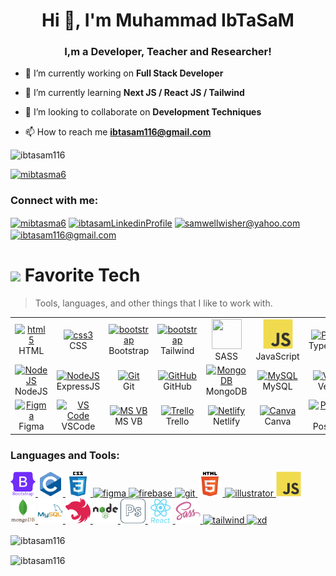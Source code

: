 <h1 align="center">Hi 👋, I'm Muhammad IbTaSaM</h1>
<h3 align="center">I,m a Developer, Teacher and Researcher!</h3>

- 🔭 I’m currently working on **Full Stack Developer**

- 🌱 I’m currently learning **Next JS / React JS / Tailwind**

- 👯 I’m looking to collaborate on **Development Techniques**

- 📫 How to reach me **ibtasam116@gmail.com**

<p align="left"> <img src="https://komarev.com/ghpvc/?username=ibtasam116&label=Profile%20views&color=0e75b6&style=flat" alt="ibtasam116" /> </p>

<p align="left"> <a href="https://twitter.com/mibtasma6" target="blank"><img src="https://img.shields.io/twitter/follow/mibtasma6?logo=twitter&style=for-the-badge" alt="mibtasma6" /></a> </p>

<h3 align="left">Connect with me:</h3>
<p align="left">
<a href="https://twitter.com/mibtasma6" target="blank"><img align="center" src="https://raw.githubusercontent.com/rahuldkjain/github-profile-readme-generator/master/src/images/icons/Social/twitter.svg" alt="mibtasma6" height="30" width="40" /></a>
<a href="https://www.linkedin.com/in/muhammad-ibtasam-69b4a2247/" target="blank"><img align="center" src="https://raw.githubusercontent.com/rahuldkjain/github-profile-readme-generator/master/src/images/icons/Social/linked-in-alt.svg" alt="ibtasamLinkedinProfile" height="30" width="40" /></a>
<a href="https://fb.com/samwellwisher@yahoo.com" target="blank"><img align="center" src="https://raw.githubusercontent.com/rahuldkjain/github-profile-readme-generator/master/src/images/icons/Social/facebook.svg" alt="samwellwisher@yahoo.com" height="30" width="40" /></a>
<a href="https://instagram.com/ibtasam116@gmail.com" target="blank"><img align="center" src="https://raw.githubusercontent.com/rahuldkjain/github-profile-readme-generator/master/src/images/icons/Social/instagram.svg" alt="ibtasam116@gmail.com" height="30" width="40" /></a>
</p>
<h1 align="left"> <img src="https://user-images.githubusercontent.com/74038190/212284087-bbe7e430-757e-4901-90bf-4cd2ce3e1852.gif" width="35px"> Favorite Tech</h1>

> Tools, languages, and other things that I like to work with.

<table>
  <tr>
    <td align="center" width="96">
      <a href="#macropower-tech"> <img src="https://www.vectorlogo.zone/logos/w3_html5/w3_html5-icon.svg" alt="html5" width="48" height="48" />
      </a>
      <br>HTML
    </td>
    <td align="center" width="96">
      <a href="#macropower-tech"> <img src="https://www.vectorlogo.zone/logos/w3_css/w3_css-icon.svg" alt="css3" width="48" height="48" />
      </a>
      <br>CSS
    </td>
    <td align="center" width="96">
      <a href="#macropower-tech"><img src="https://www.vectorlogo.zone/logos/getbootstrap/getbootstrap-icon.svg" alt="bootstrap"  width="48" height="48"  />
      </a>
      <br>Bootstrap
    </td>
    <td align="center" width="96">
      <a href="#macropower-tech"><img src="https://www.vectorlogo.zone/logos/tailwindcss/tailwindcss-icon.svg" alt="bootstrap"  width="48" height="48"  />
      </a>
      <br>Tailwind
    </td>
    <td align="center" width="96">
      <a href="#macropower-tech"><img src="https://www.vectorlogo.zone/logos/sass-lang/sass-lang-icon.svg"  width="48" height="48"  />
      </a>
      <br>SASS
    </td>
    <td align="center" width="96">
      <a href="#macropower-tech"><img src="https://raw.githubusercontent.com/devicons/devicon/master/icons/javascript/javascript-original.svg"  alt="JavaScript"  width="48" height="48" />
      </a>
      <br>JavaScript
    </td>
    <td align="center" width="96">
      <a href="#macropower-tech"><img src="https://www.vectorlogo.zone/logos/typescriptlang/typescriptlang-icon.svg"  alt="Python"  width="48" height="48" />
      </a>
      <br>TypeScript
    </td>
    <td align="center" width="96">
      <a href="#macropower-tech"><img src="https://www.vectorlogo.zone/logos/reactjs/reactjs-icon.svg"  alt="React"  width="48" height="48" />
      </a>
      <br>ReactJS
    </td>
    <td align="center" width="96">
      <a href="#macropower-tech"><img src="https://www.vectorlogo.zone/logos/nextjs/nextjs-icon.svg"  alt="React"  width="48" height="48" />
      </a>
      <br>NextJS
    </td>
    <td align="center" width="96">
      <a href="#macropower-tech"><img src="https://www.vectorlogo.zone/logos/firebase/firebase-icon.svg" alt="Firebase" width="48" height="48" />
      </a>
      <br>Firebase
    </td>
  </tr>
  <tr>
   <td align="center" width="96">
      <a href="#macropower-tech"><img src="https://www.vectorlogo.zone/logos/nodejs/nodejs-icon.svg" alt="NodeJS" width="48" height="48" />
      </a>
      <br>NodeJS
    </td>
    <td align="center" width="96">
      <a href="#macropower-tech"><img src="https://www.vectorlogo.zone/logos/expressjs/expressjs-icon.svg" alt="NodeJS" width="48" height="48" />
      </a>
      <br>ExpressJS
    </td>
    <td align="center" width="96">
      <a href="#macropower-tech"><img src="https://www.vectorlogo.zone/logos/git-scm/git-scm-icon.svg" alt="Git" width="48" height="48" />
      </a>
      <br>Git
    </td>
    <td align="center" width="96">
      <a href="#macropower-tech"><img src="https://www.vectorlogo.zone/logos/github/github-tile.svg" alt="GitHub" width="48" height="48" />
      </a>
      <br>GitHub
    </td>
     <td align="center" width="96">
      <a href="#macropower-tech"><img src="https://www.vectorlogo.zone/logos/mongodb/mongodb-icon.svg" alt="MongoDB" width="48" height="48" />
      </a>
      <br>MongoDB
    </td>
    <td align="center" width="96">
      <a href="#macropower-tech"><img src="https://www.vectorlogo.zone/logos/mysql/mysql-icon.svg" alt="MySQL" width="48" height="48" />
      </a>
      <br>MySQL
    </td>
    <td align="center" width="96">
      <a href="#macropower-tech"><img src="https://www.vectorlogo.zone/logos/vercel/vercel-icon.svg" alt="Vercel" width="48" height="48" />
      </a>
      <br>Vercel
    </td>
    <td align="center" width="96">
      <a href="#macropower-tech"><img src="https://www.vectorlogo.zone/logos/surgesh/surgesh-icon.svg" alt="Surge" width="48" height="48" />
      </a>
      <br>Surge
    </td>
    <td align="center" width="96">
      <a href="#macropower-tech"><img src="https://www.vectorlogo.zone/logos/discord/discord-tile.svg" alt="Discord" width="48" height="48" />
      </a>
      <br>Discord
    </td>
    <td align="center" width="96">
      <a href="#macropower-tech"><img src="https://www.vectorlogo.zone/logos/slack/slack-icon.svg" alt="Slack" width="48" height="48" />
      </a>
      <br>Slack
    </td>
  </tr>
  <tr>
  <td align="center" width="96">
      <a href="#macropower-tech"><img src="https://www.vectorlogo.zone/logos/figma/figma-icon.svg" alt="Figma" width="48" height="48" />
      </a>
      <br>Figma
    </td>
   <td align="center" width="96">
      <a href="#macropower-tech"><img src="https://www.vectorlogo.zone/logos/visualstudio_code/visualstudio_code-icon.svg" alt="VS Code" width="48" height="48" />
      </a>
      <br>VSCode
    </td>
   <td align="center" width="96">
      <a href="#macropower-tech"><img src="https://www.vectorlogo.zone/logos/microsoft_vb/microsoft_vb-icon.svg" alt="MS VB" width="48" height="48" />
      </a>
      <br>MS VB
    </td>
      <td align="center" width="96">
      <a href="#macropower-tech"><img src="https://www.vectorlogo.zone/logos/trello/trello-icon.svg" alt="Trello" width="48" height="48" />
      </a>
      <br>Trello
    </td>
    <td align="center" width="96">
      <a href="#macropower-tech"><img src="https://www.vectorlogo.zone/logos/netlify/netlify-icon.svg" alt="Netlify" width="48" height="48" />
      </a>
      <br>Netlify
    </td> 
    <td align="center" width="96">
      <a href="#macropower-tech"><img src="https://www.vectorlogo.zone/logos/canva/canva-icon.svg" alt="Canva" width="48" height="48" />
      </a>
      <br>Canva
    </td>
    <td align="center" width="96">
      <a href="#macropower-tech"><img src="https://www.vectorlogo.zone/logos/getpostman/getpostman-icon.svg" alt="Postman" width="48" height="48" />
      </a>
      <br>Postman
    </td>
  </tr>
</table>
<h3 align="left">Languages and Tools:</h3>
<p align="left"> <a href="https://getbootstrap.com" target="_blank" rel="noreferrer"> <img src="https://raw.githubusercontent.com/devicons/devicon/master/icons/bootstrap/bootstrap-plain-wordmark.svg" alt="bootstrap" width="40" height="40"/> </a> <a href="https://www.cprogramming.com/" target="_blank" rel="noreferrer"> <img src="https://raw.githubusercontent.com/devicons/devicon/master/icons/c/c-original.svg" alt="c" width="40" height="40"/> </a> <a href="https://www.w3schools.com/css/" target="_blank" rel="noreferrer"> <img src="https://raw.githubusercontent.com/devicons/devicon/master/icons/css3/css3-original-wordmark.svg" alt="css3" width="40" height="40"/> </a> <a href="https://www.figma.com/" target="_blank" rel="noreferrer"> <img src="https://www.vectorlogo.zone/logos/figma/figma-icon.svg" alt="figma" width="40" height="40"/> </a> <a href="https://firebase.google.com/" target="_blank" rel="noreferrer"> <img src="https://www.vectorlogo.zone/logos/firebase/firebase-icon.svg" alt="firebase" width="40" height="40"/> </a> <a href="https://git-scm.com/" target="_blank" rel="noreferrer"> <img src="https://www.vectorlogo.zone/logos/git-scm/git-scm-icon.svg" alt="git" width="40" height="40"/> </a> <a href="https://www.w3.org/html/" target="_blank" rel="noreferrer"> <img src="https://raw.githubusercontent.com/devicons/devicon/master/icons/html5/html5-original-wordmark.svg" alt="html5" width="40" height="40"/> </a> <a href="https://www.adobe.com/in/products/illustrator.html" target="_blank" rel="noreferrer"> <img src="https://www.vectorlogo.zone/logos/adobe_illustrator/adobe_illustrator-icon.svg" alt="illustrator" width="40" height="40"/> </a> <a href="https://developer.mozilla.org/en-US/docs/Web/JavaScript" target="_blank" rel="noreferrer"> <img src="https://raw.githubusercontent.com/devicons/devicon/master/icons/javascript/javascript-original.svg" alt="javascript" width="40" height="40"/> </a> <a href="https://www.mongodb.com/" target="_blank" rel="noreferrer"> <img src="https://raw.githubusercontent.com/devicons/devicon/master/icons/mongodb/mongodb-original-wordmark.svg" alt="mongodb" width="40" height="40"/> </a> <a href="https://www.mysql.com/" target="_blank" rel="noreferrer"> <img src="https://raw.githubusercontent.com/devicons/devicon/master/icons/mysql/mysql-original-wordmark.svg" alt="mysql" width="40" height="40"/> </a> <a href="https://nestjs.com/" target="_blank" rel="noreferrer"> <img src="https://raw.githubusercontent.com/devicons/devicon/master/icons/nestjs/nestjs-plain.svg" alt="nestjs" width="40" height="40"/> </a> <a href="https://nodejs.org" target="_blank" rel="noreferrer"> <img src="https://raw.githubusercontent.com/devicons/devicon/master/icons/nodejs/nodejs-original-wordmark.svg" alt="nodejs" width="40" height="40"/> </a> <a href="https://www.photoshop.com/en" target="_blank" rel="noreferrer"> <img src="https://raw.githubusercontent.com/devicons/devicon/master/icons/photoshop/photoshop-line.svg" alt="photoshop" width="40" height="40"/> </a> <a href="https://reactjs.org/" target="_blank" rel="noreferrer"> <img src="https://raw.githubusercontent.com/devicons/devicon/master/icons/react/react-original-wordmark.svg" alt="react" width="40" height="40"/> </a> <a href="https://sass-lang.com" target="_blank" rel="noreferrer"> <img src="https://raw.githubusercontent.com/devicons/devicon/master/icons/sass/sass-original.svg" alt="sass" width="40" height="40"/> </a> <a href="https://tailwindcss.com/" target="_blank" rel="noreferrer"> <img src="https://www.vectorlogo.zone/logos/tailwindcss/tailwindcss-icon.svg" alt="tailwind" width="40" height="40"/> </a> <a href="https://www.adobe.com/products/xd.html" target="_blank" rel="noreferrer"> <img src="https://cdn.worldvectorlogo.com/logos/adobe-xd.svg" alt="xd" width="40" height="40"/> </a> </p>

<p><img align="center" src="https://github-readme-stats.vercel.app/api/top-langs?username=ibtasam116&show_icons=true&locale=en&layout=compact" alt="ibtasam116" /></p>

<p><img align="center" src="https://github-readme-streak-stats.herokuapp.com/?user=ibtasam116&" alt="ibtasam116" /></p>
